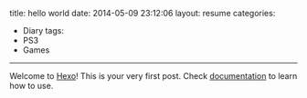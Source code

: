title: hello world
date: 2014-05-09 23:12:06
layout: resume
categories:
- Diary
tags:
- PS3
- Games
---

Welcome to [Hexo](http://hexo.io)! This is your very first post. Check [documentation](http://hexo.io/docs) to learn how to use.